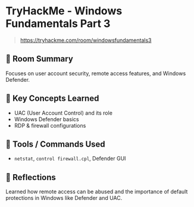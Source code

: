 # TryHackMe - Windows Fundamentals Part 3

> https://tryhackme.com/room/windowsfundamentals3

## 📘 Room Summary
Focuses on user account security, remote access features, and Windows Defender.

## 🧠 Key Concepts Learned
- UAC (User Account Control) and its role
- Windows Defender basics
- RDP & firewall configurations

## 🔧 Tools / Commands Used
- `netstat`, `control firewall.cpl`, Defender GUI

## 💬 Reflections
Learned how remote access can be abused and the importance of default protections in Windows like Defender and UAC.


